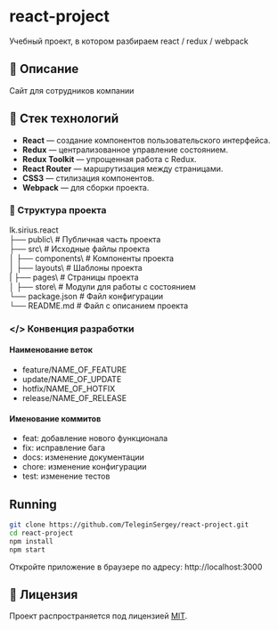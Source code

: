 # react-project
Учебный проект, в котором разбираем react / redux / webpack

## 📌 Описание
Сайт для сотрудников компании

## 🔧 Стек технологий

- **React** — создание компонентов пользовательского интерфейса.
- **Redux** — централизованное управление состоянием.
- **Redux Toolkit** — упрощенная работа с Redux.
- **React Router** — маршрутизация между страницами.
- **CSS3** — стилизация компонентов.
- **Webpack** — для сборки проекта.


###  📂 Структура проекта
lk.sirius.react\
├── public\                           # Публичная часть проекта  
├── src\                              # Исходные файлы проекта  
│   ├── components\                   # Компоненты проекта  
│   ├── layouts\                      # Шаблоны проекта  
|   ├── pages\                        # Страницы проекта  
│   ├── store\                        # Модули для работы с состоянием  
└── package.json                      # Файл конфигурации  
└── README.md                         # Файл с описанием проекта

### </> Конвенция разработки
#### Наименование веток
- feature/NAME_OF_FEATURE
- update/NAME_OF_UPDATE
- hotfix/NAME_OF_HOTFIX
- release/NAME_OF_RELEASE

#### Именование коммитов
- feat: добавление нового функционала
- fix: исправление бага
- docs: изменение документации
- chore: изменение конфигурации
- test: изменение тестов


## Running
```bash
git clone https://github.com/TeleginSergey/react-project.git
cd react-project
npm install
npm start
```

Откройте приложение в браузере по адресу: http://localhost:3000

## 📜 Лицензия
Проект распространяется под лицензией [MIT](https://github.com/TeleginSergey/react-project/blob/main/LICENSE).